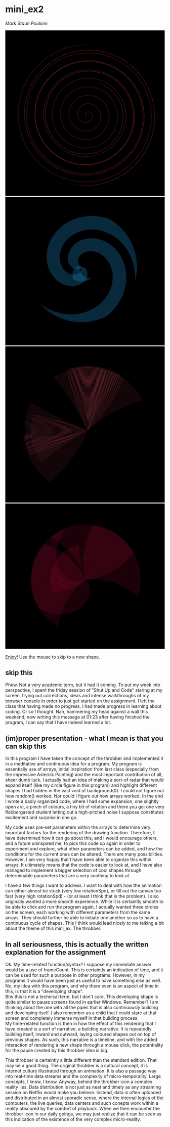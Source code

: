 # mini_ex2
*Mark Staun Poulsen*


![Running Program](Images/1.jpg)
![Running Program](Images/2.jpg)
![Running Program](Images/3.jpg)
![Running Program](Images/4.jpg)

[Enjoy!](https://rawgit.com/Mmarksp/Aesthetic_Programming_2018/master/mini_exercises/mini_ex3/mini_ex3_index.html) Use the mouse to skip to a new shape.

## skip this
Phew. Not a very academic term, but it had it coming. To put my week into perspective, I spent the friday session of "Shut Up and Code" staring at my screen, trying out corrections, ideas and intense walkthroughs of my browser console in order to just get started on the assignment. I left the class that having made no progress. I had made progress in learning about coding. Or so I thought. Nah, hammering my head against a wall this weekend, now writing this message at 01:23 after having finished the program, I can say that I have indeed learned a lot.

## (im)proper presentation - what I mean is that you can skip this
In this program I have taken the concept of the throbber and implemented it in a meditative and continuous idea for a program. My program is essentially use of arrays, initial inspiration from last class (especially from the impressive Asterisk Painting) and the most important contribution of all, sheer dumb luck. I actually had an idea of making a sort-of radar that would expand itself (like my circle figure in this program) and highlight different shapes I had hidden in the vast void of background(0). I could not figure out how random() worked. Nor could I figure out how arrays worked. In the end I wrote a badly organized code, where I had some expansion, one slightly open arc, a pinch of colours, a tiny bit of rotation and there you go: one very flabbergasted student letting out a high-pitched noise I suppose constitutes excitement and surprise in one go.

My code uses pre-set parameters within the arrays to determine very important factors for the rendering of the drawing function. Therefore, **I** have determined how it can go about this, and I would encourage others, and a future uninspired me, to pick this code up again in order to experiment and explore, what other parameters can be added, and how the conditions for the current ones can be altered. There are many possibilities. However, I am very happy that I have been able to organize this within arrays. It ultimately means that the code is easier to look at, and I have also managed to implement a bigger selection of cool shapes through determinable parameters that are a very soothing to look at.

I have a few things I want to address. I want to deal with how the animation can either almost be stuck (very low rotationSpd), or fill out the canvas too fast (very high rotationSpd) - (or at least I think that is the problem). I also originally wanted a more smooth experience. While it is certaintly smooth to be able to click and run the program again, I actually wanted three circles on the screen, each working with different parameters from the same arrays. They should further be able to initiate one another so as to have a continuous cycle of shapes. This I think would lead nicely to me talking a bit about the theme of this mini_ex. The throbber.  

## In all seriousness, this is actually the written explanation for the assignment  
Ok. My time-related function/syntax? I suppose my immediate answer would be a use of frameCount. This is certaintly an indication of time, and it can be used for such a purpose in other programs. However, in my programs it would have been just as useful to have something else as well. No, my idea with this program, and why there even is an aspect of time in this, is that it is a "developing shape".  
Btw this is not a technical term, but I don't care. This developing shape is quite similar to pause screens found in earlier Windows. Remember? I am thinking about the one with all the pipes that is also continuously building and developing itself. I also remember as a child that I could stare at that screen and completely immerse myself in that building process.  
My time-related function is then in how the effect of this rendering that I have created is a sort of narrative, a building narrative. It is repeatedly building itself, inward and outward, laying coloured shapes out on top of previous shapes. As such, this narrative is a timeline, and with the added interaction of rendering a new shape through a mouse click, the potentiality for the pause created by this throbber idea is big.  

This throbber is certaintly a little different than the standard edition. That may be a good thing. The original throbber is a cultural concept, it is internet culture illustrated through an animation. It is also a passage way into real-time data streams and the complexity of micro-temporality. Large concepts, I know, I know. Anyway, behind the throbber icon a complex reality lies. Data distribution is not just as neat and timely as any streaming session on Netflix would make you believe. Instead, data is often uploaded and distributed in an almost sporadic sense, where the internal logics of the computers, the live queries, data centers and such conepts work within a reality obscured by the comfort of playback. When we then encounter the throbber icon in our daily goings, we may just realize that it can be seen as this indication of the existence of the very complex micro-reality.
